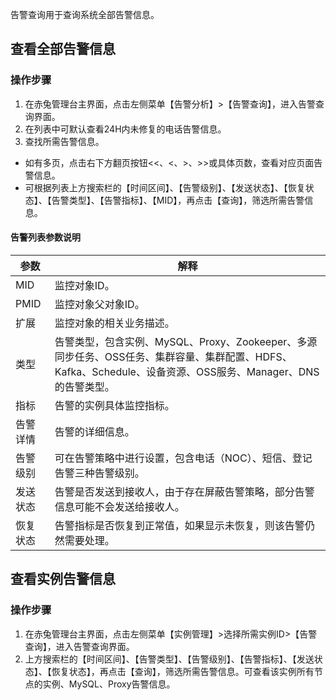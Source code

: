 告警查询用于查询系统全部告警信息。
## 查看全部告警信息
### 操作步骤
1. 在赤兔管理台主界面，点击左侧菜单【告警分析】>【告警查询】，进入告警查询界面。
2. 在列表中可默认查看24H内未修复的电话告警信息。
3. 查找所需告警信息。
 - 如有多页，点击右下方翻页按钮<<、<、>、>>或具体页数，查看对应页面告警信息。
 - 可根据列表上方搜索栏的【时间区间】、【告警级别】、【发送状态】、【恢复状态】、【告警类型】、【告警指标】、【MID】，再点击【查询】，筛选所需告警信息。
 
#### 告警列表参数说明

| 参数 | 解释 |
|---------|---------|
| MID | 监控对象ID。 |
| PMID | 监控对象父对象ID。 |
| 扩展 | 监控对象的相关业务描述。 |
| 类型 | 告警类型，包含实例、MySQL、Proxy、Zookeeper、多源同步任务、OSS任务、集群容量、集群配置、HDFS、Kafka、Schedule、设备资源、OSS服务、Manager、DNS的告警类型。 |
| 指标 | 告警的实例具体监控指标。 |
| 告警详情 | 告警的详细信息。 |
| 告警级别 | 可在告警策略中进行设置，包含电话（NOC）、短信、登记告警三种告警级别。 |
| 发送状态 | 告警是否发送到接收人，由于存在屏蔽告警策略，部分告警信息可能不会发送给接收人。 |
| 恢复状态 | 告警指标是否恢复到正常值，如果显示未恢复，则该告警仍然需要处理。 |

## 查看实例告警信息
### 操作步骤
1. 在赤兔管理台主界面，点击左侧菜单【实例管理】>选择所需实例ID>【告警查询】，进入告警查询界面。
2. 上方搜索栏的【时间区间】、【告警类型】、【告警级别】、【告警指标】、【发送状态】、【恢复状态】，再点击【查询】，筛选所需告警信息。可查看该实例所有节点的实例、MySQL、Proxy告警信息。

